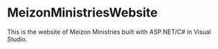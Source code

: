 # MeizonMinistriesWebsite
This is the website of Meizon Ministries built with ASP.NET/C# in Visual Studio.
